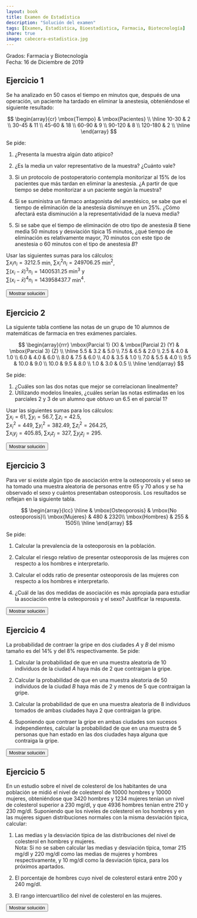 ```yaml
---
layout: book
title: Examen de Estadística
description: "Solución del examen"
tags: [Examen, Estadística, Bioestadística, Farmacia, Biotecnología]
share: true
image: cabecera-estadistica.jpg
---
```


Grados: Farmacia y Biotecnología  
Fecha: 16 de Diciembre de 2019

## Ejercicio 1

Se ha analizado en 50 casos el tiempo en minutos que, después de una operación, un paciente ha tardado en eliminar la anestesia, obteniéndose el siguiente resultado:

$$
\begin{array}{cr}
\mbox{Tiempo} & \mbox{Pacientes} \\
\hline
10-30 & 2 \\
30-45 & 11 \\
45-60 & 18 \\
60-90 & 9 \\
90-120 & 8 \\
120-180 & 2 \\
\hline
\end{array}
$$

Se pide:

1. ¿Presenta la muestra algún dato atípico?

1. ¿Es la media un valor representativo de la muestra? ¿Cuánto vale?

1. Si un protocolo de postoperatorio contempla monitorizar al 15\% de los pacientes que más tardan en eliminar la anestesia. ¿A partir de que tiempo se debe monitorizar a un paciente según la muestra?

1. Si se suministra un fármaco antagonista del anestésico, se sabe que el tiempo de eliminación de la anestesia disminuye en un 25\%. ¿Cómo afectará esta disminución a la representatividad de la nueva media?

1. Si se sabe que el tiempo de eliminación de otro tipo de anestesia $B$ tiene media 50 minutos y desviación típica 15 minutos, ¿qué tiempo de eliminación es relativamente mayor, 70 minutos con este tipo de anestesia o 60 minutos con el tipo de anestesia $B$? 

Usar las siguientes sumas para los cálculos:  
$\sum x_in_i=3212.5$ min, $\sum x_i^2n_i=249706.25$ min$^2$,  
$\sum (x_i-\bar x)^3n_i=1400531.25$ min$^3$ y  
$\sum (x_i-\bar x)^4n_i=143958437.7$ min$^4$.

<div><button class="solution">Mostrar solución</button></div>
<div id="solution" style="display: none">
1. $C_1=44.3182$, $C_3=81.6667$, $RI=37.3485$, $v_1=-11.7045$ y $v_2=137.6894$. Puesto que la última clase contiene valores por encima de la valla superior, podría haber datos atípicos.
2. $\bar x=64.25$ min, $s^2=866.0625$ min$^2$, $s=29.4289$ min y $cv=0.458$. Por tanto, la representatividad de la media es moderada.<br/>
3. $P_{85}=99.375$ min.<br/>
4. Aplicando la transformación lineal $y=0.75x$, $\bar y=48.1875$ min, $s_y=22.0717$ min y $cv=0.458$. Por tanto, la representatividad de la media es la misma.<br/>
5. Puntuación típica para la primera anestesia: $z(70)=0.1954$.<br/>
   Puntuación típica para la anestesia $B$: $z(60)=0.6667$.<br/>
   Por tanto, 60 min es relativamente mayor con la anestesia $B$.
</div>

## Ejercicio 2

La siguiente tabla contiene las notas de un grupo de 10 alumnos de matemáticas de farmacia en tres exámenes parciales.

$$
\begin{array}{rrr}
\mbox{Parcial 1} (X) & \mbox{Parcial 2} (Y) & \mbox{Parcial 3} (Z) \\
\hline
5.5 & 3.2 & 5.0 \\
7.5 & 6.5 & 2.0 \\
2.5 & 4.0 & 1.0 \\
6.0 & 4.0 & 6.0 \\
8.0 & 7.5 & 6.0 \\
4.0 & 3.5 & 1.0 \\
7.0 & 5.5 & 4.0 \\
9.5 & 10.0 & 9.0 \\
10.0 & 9.5 & 8.0 \\
1.0 & 3.0 & 0.5 \\
  \hline
\end{array}
$$

Se pide:
1. ¿Cuáles son las dos notas que mejor se correlacionan linealmente?
1. Utilizando modelos lineales, ¿cuáles serían las notas estimadas en los parciales 2 y 3 de un alumno que obtuvo un $6.5$ en el parcial 1?

Usar las siguientes sumas para los cálculos:  
$\sum x_i=61$, $\sum y_i=56.7$, $\sum z_i=42.5$,  
$\sum x_i^2=449$, $\sum y_i^2=382.49$, $\sum z_i^2=264.25$,  
$\sum x_iy_j=405.85$, $\sum x_iz_j=327$, $\sum y_jz_j=295$.

<div><button class="solution">Mostrar solución</button></div>
<div id="solution" style="display: none">
1. $\bar x=6.1$, $s_x^2=7.69$,<br/>
$\bar y=5.67$, $s_y^2=6.1001$,<br/>
$\bar z=4.25$, $s_z^2=8.3625$,<br/>
$s_{xy}=5.998$, $s_{xz}=6.775$, $s_{yz}=5.4025$,<br/>
$r^2_{xy}=0.7669$, $r^2_{xz}=0.7138$ y $r^2_{yz}=0.5722$.<br/>
Por tanto, las dos variables más correlacionadas linealmente son $X$ e $Y$, ya que su coeficiente de determinación es mayor.<br/>
1. Recta de regresión de $Y$ sobre $X$: $y=0.9122 + 0.78x$ y $y(6.5)=5.982$.<br/>
Recta de regresión de $Z$ sobre $X$: $z=-1.1242 + 0.881x$ y $z(6.5)=4.6024$.
</div>

## Ejercicio 3

Para ver si existe algún tipo de asociación entre la osteoporosis y el sexo se ha tomado una muestra aleatoria de personas entre 65 y 70 años y se ha observado el sexo y cuántos presentaban osteoporosis.
Los resultados se reflejan en la siguiente tabla.

$$
\begin{array}{lcc}
\hline
& \mbox{Osteoporosis} & \mbox{No osteoporosis}\\
\mbox{Mujeres} & 480 & 2320\\
\mbox{Hombres} & 255 & 1505\\
\hline
\end{array}
$$

Se pide:

1. Calcular la prevalencia de la osteoporosis en la población.

1. Calcular el riesgo relativo de presentar osteoporosis de las mujeres con respecto a los hombres e interpretarlo.

1. Calcular el odds ratio de presentar osteoporosis de las mujeres con respecto a  los hombres e interpretarlo.

1. ¿Cuál de las dos medidas de asociación es más apropiada para estudiar la asociación entre la osteoporosis y el sexo? Justificar la respuesta.

<div><button class="solution">Mostrar solución</button></div>
<div id="solution" style="display: none">
Sea $E$ el evento consistente en tener osteoporosis.<br/>
1. Prevalencia: $P(E)=0.1612$.<br/>
2. $RR(E)=1.1832$. Por tanto, el riesgo de sufrir osteoporosis en mujeres es mayor que en hombres, pero no mucho. No existe una asociación fuerte entre la osteoporosis y el sexo.<br/>
3. $OR(E)=1.2211$. Por tanto, el odds de sufrir en mujeres es mayor que en hombres, pero no mucho.<br/>
4. Puesto que es posible calcular la prevalencia de la osteoporosis, ambas medidas pueden calcularse, pero el riesgo relativo es más fácil de interpretar.
</div>

## Ejercicio 4

La probabilidad de contraer la gripe en dos ciudades $A$ y $B$ del mismo tamaño es del 14\% y del 8\% respectivamente.
Se pide:

1. Calcular la probabilidad de que en una muestra aleatoria de 10 individuos de la ciudad $A$ haya más de 2 que contraigan la gripe.

1. Calcular la probabilidad de que en una muestra aleatoria de 50 individuos de la ciudad $B$ haya más de 2 y menos de 5 que contraigan la gripe.

1. Calcular la probabilidad de que en una muestra aleatoria de 8 individuos tomados de ambas ciudades haya 2 que contraigan la gripe.

1. Suponiendo que contraer la gripe en ambas ciudades son sucesos independientes, calcular la probabilidad de que en una muestra de 5 personas que han estado en las dos ciudades haya alguna que contraiga la gripe.

<div><button class="solution">Mostrar solución</button></div>
<div id="solution" style="display: none">
1. Sea $X$ el número de personas que contraen la gripe en una muestra de 10 personas de la población $A$, entonces $X\sim B(10, 0.14)$ y $P(X>2)=0.1545$.<br/>
2. Sea $Y$ el número de personas que contraen la gripe en una muestra de 50 personas de la población $B$, entonces $Y\sim B(50, 0.08)\approx P(4)$ y $P(2 < Y < 5) = 0.3907$.<br/>
3. Sea $Z$ el número de personas que contraen la gripe en una muestra de 8 personas de las poblaciones $A$ y $B$, entonces $Z\sim B(8, 0.11)$ y $P(Z = 2) = 0.1684$.<br/>
4. Sea $U$ el número de personas que contraen la gripe en una muestra de 5 personas que han vivido en ambas ciudades, entonces $U\sim B(5, 0.2088)$ y $P(U>0)=0.69$.
</div>

## Ejercicio 5

En un estudio sobre el nivel de colesterol de los habitantes de una población se midió el nivel de colesterol de 10000 hombres y 10000 mujeres, obteniéndose que 3420 hombres y 1234 mujeres tenían un nivel de colesterol superior a 230 mg/dl, y que 4936 hombres tenían entre 210 y 230 mg/dl.
Suponiendo que los niveles de colesterol en los hombres y en las mujeres siguen distribuciones normales con la misma desviación típica, calcular:
  
1. Las medias y la desviación típica de las distribuciones del nivel de colesterol en hombres y mujeres.  
    Nota: Si no se saben calcular las medias y desviación típica, tomar 215 mg/dl y 220 mg/dl como las medias de mujeres y hombres respectivamente, y 10 mg/dl como la desviación típica, para los próximos apartados.

1. El porcentaje de hombres cuyo nivel de colesterol estará entre 200 y 240 mg/dl.

1. El rango intercuartílico del nivel de colesterol en las mujeres.

<div><button class="solution">Mostrar solución</button></div>
<div id="solution" style="display: none">
1. Sean $X$ e $Y$ los niveles de colesterol en hombres y mujeres respectivamente, entonces $X\sim N(224.1164, 14.4556)$ e $Y\sim N(213.2581, 14.4556)$.<br/>
2. $P(200\leq X \leq 240) = 0.8164$.<br/>
3. $RI = 19.5003$ mg/dl.
</div>

